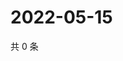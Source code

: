 # 2022-05-15

共 0 条

<!-- BEGIN WEIBO -->
<!-- 最后更新时间 Sun May 15 2022 17:13:43 GMT+0800 (China Standard Time) -->

<!-- END WEIBO -->
